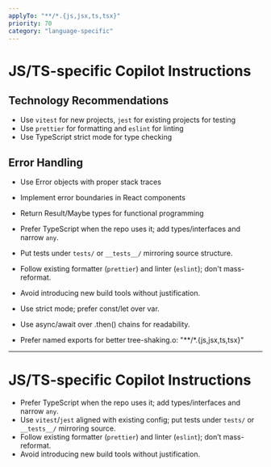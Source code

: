 ```yaml
---
applyTo: "**/*.{js,jsx,ts,tsx}"
priority: 70
category: "language-specific"
---
```


# JS/TS-specific Copilot Instructions

## Technology Recommendations

- Use `vitest` for new projects, `jest` for existing projects for testing
- Use `prettier` for formatting and `eslint` for linting
- Use TypeScript strict mode for type checking

## Error Handling

- Use Error objects with proper stack traces
- Implement error boundaries in React components
- Return Result/Maybe types for functional programming

- Prefer TypeScript when the repo uses it; add types/interfaces and narrow `any`.
- Put tests under `tests/` or `__tests__/` mirroring source structure.
- Follow existing formatter (`prettier`) and linter (`eslint`); don't mass-reformat.
- Avoid introducing new build tools without justification.
- Use strict mode; prefer const/let over var.
- Use async/await over .then() chains for readability.
- Prefer named exports for better tree-shaking.o: "**/*.{js,jsx,ts,tsx}"
---

# JS/TS-specific Copilot Instructions

- Prefer TypeScript when the repo uses it; add types/interfaces and narrow `any`.
- Use `vitest`/`jest` aligned with existing config; put tests under `tests/` or `__tests__/` mirroring source.
- Follow existing formatter (`prettier`) and linter (`eslint`); don’t mass-reformat.
- Avoid introducing new build tools without justification.
